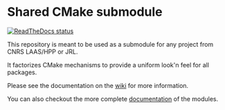Shared CMake submodule
======================

[![ReadTheDocs status](https://readthedocs.org/projects/jrl-cmakemodules/badge/)](http://jrl-cmakemodules.readthedocs.io/en/latest/)

This repository is meant to be used as a submodule for any project
from CNRS LAAS/HPP or JRL.

It factorizes CMake mechanisms to provide a uniform look'n feel for
all packages.


Please see the documentation on the [wiki] for more information.

You can also checkout the more complete [documentation] of the modules.

[wiki]: http://github.com/jrl-umi3218/jrl-cmakemodules/wiki

[documentation]: http://jrl-cmakemodules.readthedocs.io/en/master/
